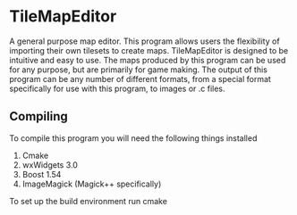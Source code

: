 # TileMapEditor

A general purpose map editor. This program allows users the flexibility of importing their own tilesets to create maps. TileMapEditor is designed to be intuitive and easy to use. The maps produced by this program can be used for any purpose, but are primarily for game making. The output of this program can be any number of different formats, from a special format specifically for use with this program, to images or .c files.

## Compiling
To compile this program you will need the following things installed
1. Cmake
2. wxWidgets 3.0
3. Boost 1.54
4. ImageMagick (Magick++ specifically)

To set up the build environment run cmake 
